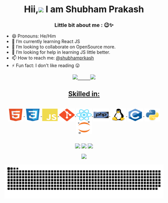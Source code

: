### <h1 align="center">Hii,<img src="https://media.giphy.com/media/hvRJCLFzcasrR4ia7z/giphy.gif" width="25px"> I am Shubham Prakash </h1>


<!-- **shubhamprkash/shubhamprkash** is a ✨ _special_ ✨ repository because its `README.md` (this file) appears on your GitHub profile.
 -->
 
<h3 align="center">Little bit about me : 😉✨</h3>

<!-- - 🔭 I’m currently working on Roc8.careers challenge projects. -->
- 😄 Pronouns: He/Him
- 🌱 I’m currently learning React JS
- 👯 I’m looking to collaborate on OpenSource more.
- 🤔 I’m looking for help in learning JS little better.
- 📫 How to reach me: [@shubhamprkash](https://linkedin.com/in/shubhamprkash)
- ⚡ Fun fact: I don't like reading 😛
<!-- - 💬 Ask me about anything, i will answer soon.. -->
<div style="display:inline_block" align="center">
  <a href="https://github.com/shubhamprkash">
  <img height="170em" src="https://github-readme-stats.vercel.app/api?username=shubhamprkash&show_icons=true&theme=vision-friendly-dark&include_all_commits=true&count_private=true"/>
 &emsp; &emsp;
  <img height="170em" src="https://github-readme-stats.vercel.app/api/top-langs/?username=shubhamprkash&layout=compact&langs_count=7&theme=vision-friendly-dark"/>
</div>
 
<h2 style="text-align:center" align="center">Skilled in: </h2>

<div style="display: inline_block" align="center"><br>
  <img align="center" alt="Ana-HTML" height="40" width="50" src="https://raw.githubusercontent.com/devicons/devicon/master/icons/html5/html5-original.svg">
  <img align="center" alt="Ana-CSS" height="40" width="50" src="https://raw.githubusercontent.com/devicons/devicon/master/icons/css3/css3-original.svg">
  <img align="center" alt="Ana-Js" height="40" width="50" src="https://raw.githubusercontent.com/devicons/devicon/master/icons/javascript/javascript-plain.svg">
  <img align="center" alt="Kayan-Git" height="40" width="50" src="https://github.com/devicons/devicon/blob/master/icons/git/git-original.svg">
<!--   <img align="center" alt="Kayan-GitHub" height="50" width="40" src="https://github.com/devicons/devicon/blob/master/icons/github/github-original.svg"> -->
 <img align="center" alt="Ana-React" height="40" width="50" src="https://raw.githubusercontent.com/devicons/devicon/master/icons/react/react-original.svg">
  <img align="center" alt="Kayan-Linux" height="40" width="50" src="https://github.com/devicons/devicon/blob/master/icons/php/php-original.svg">
  <img align="center" alt="Kayan-Linux" height="40" width="50" src="https://github.com/devicons/devicon/blob/master/icons/linux/linux-original.svg">
  <img align="center" alt="Kayan-Linux" height="40" width="50" src="https://github.com/devicons/devicon/blob/master/icons/c/c-original.svg">
  <img align="center" alt="Kayan-Python" height="40" width="50" src="https://raw.githubusercontent.com/devicons/devicon/master/icons/python/python-original.svg">
   <img align="center" alt="Kayan-Linux" height="40" width="50" src="https://github.com/devicons/devicon/blob/master/icons/jupyter/jupyter-original.svg">
 
<!--   <img align="center" alt="Ana-Ts" height="30" width="40" src="https://raw.githubusercontent.com/devicons/devicon/master/icons/typescript/typescript-plain.svg"> -->
<!--   <img align="right" alt="Ana-img" src="https://i.picasion.com/pic91/316d92abd389bf838629786b0de67f9c.gif">
  -->
</div>
  
  ##
 
<div style="display: inline_block" align="center"> 
  <a href="https://twitter.com/1297Shubham" target="_blank"><img src="https://img.shields.io/badge/-Twitter-1DA1F2?style=for-the-badge&logo=twitter&logoColor=white" target="_blank"></a>
 <a href="https://discord.gg/Aayumu#3701" target="_blank"><img src="https://img.shields.io/badge/Discord-7289DA?style=for-the-badge&logo=discord&logoColor=white" target="_blank"></a> 
  <!-- <a href = "mailto:shubhamprkash@hotmail.com"><img src="https://img.shields.io/badge/Microsoft_Outlook-0078D4?style=for-the-badge&logo=microsoft-outlook&logoColor=white"></a> -->
  <a href="https://www.linkedin.com/in/shubhamprkash" target="_blank"><img src="https://img.shields.io/badge/-LinkedIn-%230077B5?style=for-the-badge&logo=linkedin&logoColor=white" target="_blank"></a> 
 
 ![](https://visitor-badge.glitch.me/badge?page_id=shubhamprkash.shubhamprkash)
 
  ![Snake animation](https://github.com/shubhamprkash/shubhamprkash/blob/output/github-contribution-grid-snake.svg)
 
</div>
